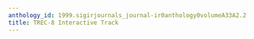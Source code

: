 ```yaml
---
anthology_id: 1999.sigirjournals_journal-ir0anthology0volumeA33A2.2
title: TREC-8 Interactive Track
---
```

